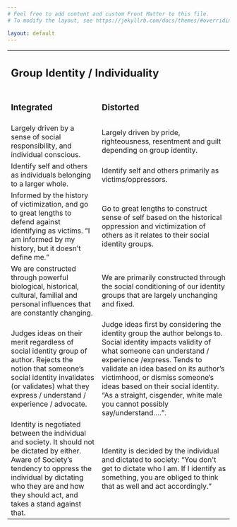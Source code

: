 ```yaml
---
# Feel free to add content and custom Front Matter to this file.
# To modify the layout, see https://jekyllrb.com/docs/themes/#overriding-theme-defaults

layout: default
---
```



<table>
  <tr>
   <td colspan="4" >
<h2>Group Identity / Individuality</h2>


   </td>
  </tr>
  <tr>
   <td colspan="2" >
<h3>Integrated</h3>


   </td>
   <td colspan="2" >
<h3>Distorted</h3>


   </td>
  </tr>
  <tr>
   <td colspan="2" >Largely driven by a sense of social responsibility, and individual conscious.
   </td>
   <td colspan="2" >Largely driven by pride, righteousness, resentment and guilt depending on group identity.
   </td>
  </tr>
  <tr>
   <td colspan="2" >Identify self and others as individuals belonging to a larger whole.
   </td>
   <td colspan="2" >Identify self and others primarily as victims/oppressors. 
   </td>
  </tr>
  <tr>
   <td colspan="2" >Informed by the history of victimization, and go to great lengths to defend against identifying as victims. “I am informed by my history, but it doesn’t define me.”
   </td>
   <td colspan="2" >Go to great lengths to construct sense of self based on the historical oppression and victimization of others as it relates to their social identity groups.
   </td>
  </tr>
  <tr>
   <td colspan="2" >We are constructed through powerful biological, historical, cultural, familial and personal influences that are constantly changing. 
   </td>
   <td colspan="2" >We are primarily constructed through the social conditioning of our identity groups that are largely unchanging and fixed.
   </td>
  </tr>
  <tr>
   <td colspan="2" >Judges ideas on their merit regardless of social identity group of author. Rejects the notion that someone’s social identity invalidates (or validates) what they express / understand / experience / advocate.
   </td>
   <td colspan="2" >Judge ideas first by considering the identity group the author belongs to. Social identity impacts validity of what someone can understand / experience /express. 
Tends to validate an idea based on its author’s victimhood, or dismiss someone’s ideas based on their social identity. “As a straight, cisgender, white male you cannot possibly say/understand….”. 
   </td>
  </tr>
  <tr>
   <td colspan="2" >Identity is negotiated between the individual and society. It should not be dictated by either. Aware of Society’s tendency to oppress the individual by dictating who they are and how they should act, and takes a stand against that.
   </td>
   <td colspan="2" >Identity is decided by the individual and dictated to society: “You don't get to dictate who I am. If I identify as something, you are obliged to think that as well and act accordingly.”
   </td>
  </tr>
</table>



<!-- Docs to Markdown version 1.0β17 -->

